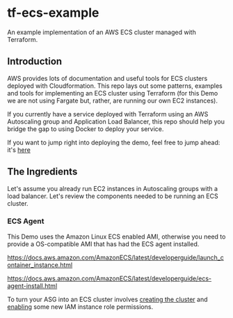 # tf-ecs-example
An example implementation of an AWS ECS cluster managed with Terraform.

## Introduction

AWS provides lots of documentation and useful tools for ECS clusters deployed with Cloudformation. This repo lays out some patterns, examples and tools for implementing an ECS cluster using Terraform (for this Demo we are not using Fargate but, rather, are running our own EC2 instances).

If you currently have a service deployed with Terraform using an AWS Autoscaling group and Application Load Balancer, this repo should help you bridge the gap to using Docker to deploy your service.

If you want to jump right into deploying the demo, feel free to jump ahead: it's [here](docs/demo.md)

## The Ingredients

Let's assume you already run EC2 instances in Autoscaling groups with a load balancer. Let's review the components needed to be running an ECS cluster.

### ECS Agent

This Demo uses the Amazon Linux ECS enabled AMI, otherwise you need to provide a OS-compatible AMI that has had the ECS agent installed.

https://docs.aws.amazon.com/AmazonECS/latest/developerguide/launch_container_instance.html

https://docs.aws.amazon.com/AmazonECS/latest/developerguide/ecs-agent-install.html

To turn your ASG into an ECS cluster involves [creating the cluster](templates/vpc/main.tf) and [enabling](templates/vpc/iam.tf) some new IAM instance role permissions.







